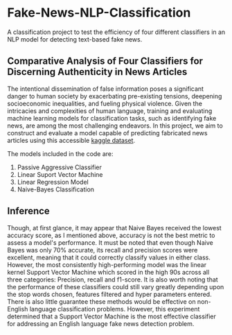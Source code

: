 # Fake-News-NLP-Classification
A classification project to test the efficiency of four different classifiers in an NLP model for detecting text-based fake news.

## Comparative Analysis of Four Classifiers for Discerning Authenticity in News Articles
The intentional dissemination of false information poses a significant danger to human society by exacerbating pre-existing tensions, deepening socioeconomic inequalities, and fueling physical violence. Given the intricacies and complexities of human language, training and evaluating machine learning models for classification tasks, such as identifying fake news, are among the most challenging endeavors. In this project, we aim to construct and evaluate a model capable of predicting fabricated news articles using this accessible [kaggle dataset](https://www.kaggle.com/competitions/fake-news/overview).

The models included in the code are:
1. Passive Aggressive Classifier
2. Linear Suport Vector Machine
3. Linear Regression Model
4. Naive-Bayes Classification

## Inference
Though, at first glance, it may appear that Naive Bayes received the lowest accuracy score, as I mentioned above, accuracy is not the best metric to assess a model's performance. It must be noted that even though Naive Bayes was only 70% accurate, its recall and precision scores were excellent, meaning that it could correctly classify values in either class. However, the most consistently high-performing model was the linear kernel Support Vector Machine which scored in the high 90s across all three categories: Precision, recall and f1-score. It is also worth noting that the performance of these classifiers could still vary greatly depending upon the stop words chosen, features filtered and hyper parameters entered. There is also little guarantee these methods would be effective on non-English language classification problems. However, this experiment determined that a Support Vector Machine is the most effective classifier for addressing an English language fake news detection problem.
